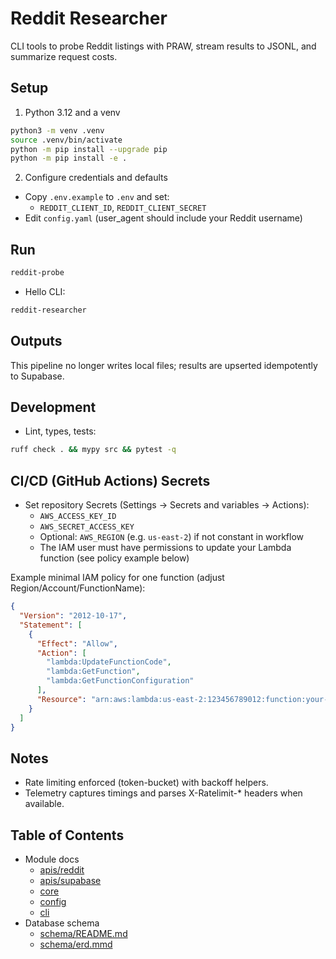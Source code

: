 # Reddit Researcher

CLI tools to probe Reddit listings with PRAW, stream results to JSONL, and summarize request costs.

## Setup
1) Python 3.12 and a venv
```bash
python3 -m venv .venv
source .venv/bin/activate
python -m pip install --upgrade pip
python -m pip install -e .
```

2) Configure credentials and defaults
- Copy `.env.example` to `.env` and set:
  - `REDDIT_CLIENT_ID`, `REDDIT_CLIENT_SECRET`
- Edit `config.yaml` (user_agent should include your Reddit username)

## Run
```bash
reddit-probe
```
- Hello CLI:
```bash
reddit-researcher
```

## Outputs
This pipeline no longer writes local files; results are upserted idempotently to Supabase.

## Development
- Lint, types, tests:
```bash
ruff check . && mypy src && pytest -q
```

## CI/CD (GitHub Actions) Secrets
- Set repository Secrets (Settings → Secrets and variables → Actions):
  - `AWS_ACCESS_KEY_ID`
  - `AWS_SECRET_ACCESS_KEY`
  - Optional: `AWS_REGION` (e.g. `us-east-2`) if not constant in workflow
  - The IAM user must have permissions to update your Lambda function (see policy example below)

Example minimal IAM policy for one function (adjust Region/Account/FunctionName):
```json
{
  "Version": "2012-10-17",
  "Statement": [
    {
      "Effect": "Allow",
      "Action": [
        "lambda:UpdateFunctionCode",
        "lambda:GetFunction",
        "lambda:GetFunctionConfiguration"
      ],
      "Resource": "arn:aws:lambda:us-east-2:123456789012:function:your-function-name"
    }
  ]
}
```

## Notes
- Rate limiting enforced (token-bucket) with backoff helpers.
- Telemetry captures timings and parses X-Ratelimit-* headers when available.

## Table of Contents
- Module docs
  - [apis/reddit](src/reddit_researcher/apis/reddit/README.md)
  - [apis/supabase](src/reddit_researcher/apis/supabase/README.md)
  - [core](src/reddit_researcher/core/README.md)
  - [config](src/reddit_researcher/config/README.md)
  - [cli](src/reddit_researcher/cli/README.md)
- Database schema
  - [schema/README.md](schema/README.md)
  - [schema/erd.mmd](schema/erd.mmd)
